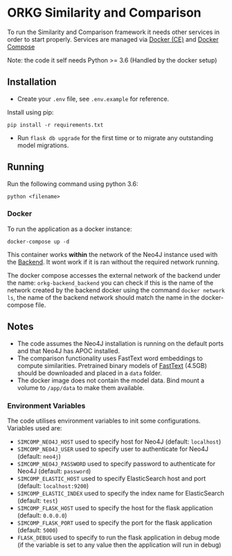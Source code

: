 # ORKG Similarity and Comparison

To run the Similarity and Comparison framework it needs other services in order to start properly.
Services are managed via [Docker (CE)](https://www.docker.com/community-edition) and [Docker Compose](https://docs.docker.com/compose/)

Note: the code it self needs Python >= 3.6 (Handled by the docker setup)

## Installation

- Create your `.env` file, see `.env.example` for reference.

Install using pip:

    pip install -r requirements.txt

- Run `flask db upgrade` for the first time or to migrate any outstanding model migrations.

## Running

Run the following command using python 3.6:

    python <filename>

### Docker

To run the application as a docker instance:

    docker-compose up -d

This container works **within** the network of the Neo4J instance used with the [Backend](https://gitlab.com/TIBHannover/orkg/orkg-backend). It wont work if it is ran without the required network running.

The docker compose accesses the external network of the backend under the name: `orkg-backend_backend` you can check if this is the name of the network created by the backend docker using the command `docker network ls`, the name of the backend network should match the name in the docker-compose file.

## Notes

* The code assumes the Neo4J installation is running on the default ports and that Neo4J has APOC installed.
* The comparison functionality uses FastText word embeddings to compute similarities. Pretrained binary models of [FastText](https://dl.fbaipublicfiles.com/fasttext/vectors-crawl/cc.en.300.bin.gz) (4.5GB) should be downloaded and placed in a `data` folder.
* The docker image does not contain the model data. Bind mount a volume to `/app/data` to make them available.

### Environment Variables

The code utilises environment variables to init some configurations. Variables used are:

* `SIMCOMP_NEO4J_HOST` used to specify host for Neo4J (default: `localhost`)
* `SIMCOMP_NEO4J_USER` used to specify user to authenticate for Neo4J (default: `neo4j`)
* `SIMCOMP_NEO4J_PASSWORD` used to specify password to authenticate for Neo4J (default: `password`)
* `SIMCOMP_ELASTIC_HOST` used to specify ElasticSearch host and port (default: `localhost:9200`)
* `SIMCOMP_ELASTIC_INDEX` used to specify the index name for ElasticSearch (default: `test`)
* `SIMCOMP_FLASK_HOST` used to specify the host for the flask application (default: `0.0.0.0`)
* `SIMCOMP_FLASK_PORT` used to specify the port for the flask application (default: `5000`)
* `FLASK_DEBUG` used to specify to run the flask application in debug mode (if the variable is set to any value then the application will run in debug)
